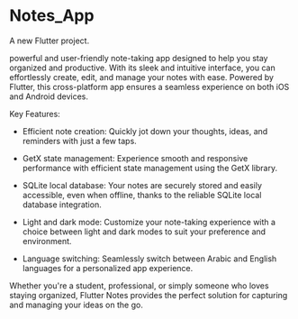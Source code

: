 # Notes_App

A new Flutter project.

  powerful and user-friendly note-taking app designed to help you stay organized and productive.
  With its sleek and intuitive interface, you can effortlessly create, edit, and manage your notes with ease.
  Powered by Flutter, this cross-platform app ensures a seamless experience on both iOS and Android devices.

Key Features:
- Efficient note creation: Quickly jot down your thoughts, ideas, and reminders with just a few taps.
  
- GetX state management: Experience smooth and responsive performance with efficient state management using the GetX library.
  
- SQLite local database: Your notes are securely stored and easily accessible, even when offline, thanks to the reliable SQLite local database integration.

- Light and dark mode: Customize your note-taking experience with a choice between light and dark modes to suit your preference and environment.

- Language switching: Seamlessly switch between Arabic and English languages for a personalized app experience.

Whether you're a student, professional, or simply someone who loves staying organized, Flutter Notes provides the perfect solution for capturing and managing your ideas on the go.

